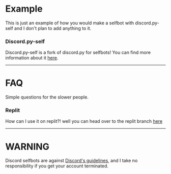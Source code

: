 # Example
This is just an example of how you would make a selfbot with discord.py-self and I don't plan to add anything to it.

### Discord.py-self
Discord.py-self is a fork of discord.py for selfbots! You can find more information about it [here](https://github.com/dolfies/discord.py-self).

---

# FAQ
Simple questions for the slower people.

### Replit
How can I use it on replit?! well you can head over to the replit branch [here](https://github.com/5rq/Example-Selfbot/tree/replit)

---

# WARNING
Discord selfbots are against [Discord's guidelines](https://discord.com/guidelines), and I take no responsibility if you get your account terminated.
